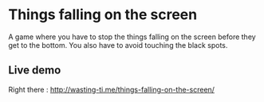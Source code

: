 Things falling on the screen
============================

A game where you have to stop the things falling on the screen before they get to the bottom. You also have to avoid touching the black spots.

## Live demo
Right there : http://wasting-ti.me/things-falling-on-the-screen/
